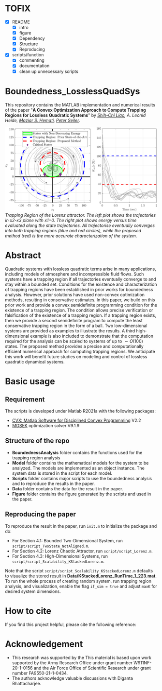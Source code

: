 # TOFIX
- [x] README
  - [x] intro
  - [x] figure
  - [x] Dependency
  - [x] Structure
  - [x] Reproducing
- [x] scripts/function
  - [x] commenting
  - [x] documentation
  - [x] clean up unnecessary scripts

# Boundedness_LosslessQuadSys
This repository contains the MATLAB implementation and numerical results of the paper "**A Convex Optimization Approach to Compute Trapping Regions for Lossless Quadratic Systems**" by _[Shih-Chi Liao](https://scliao47.github.io/), A. Leonid Heide, [Maziar S. Hemati](https://dept.aem.umn.edu/people/faculty/mhemati/index.html), [Peter Seiler](https://seiler.engin.umich.edu/)_.

<!-- [[Paper on arXiv]()\] -->

<!-- FIGURE -->
![Trapping Region of Lorenz system.](/Figure/Lorenze_TR_2D.png) \
*Trapping Region of the Lorenz attractor. The left plot shows the trajectories in x2-x3 plane with x1=0. The right plot shows energy versus time evaluated along the state trajectories. All trajectorise eventually converges into both trapping regions (blue and red circles), while the proposed method (red) is the more accurate characterization of the system.*

# Abstract
Quadratic systems with lossless quadratic terms arise in many applications, including models of atmosphere and incompressible fluid flows. Such systems have a trapping region if all trajectories eventually converge to and stay within a bounded set. Conditions for the existence and characterization of trapping regions have been established in prior works for boundedness analysis. However, prior solutions have used non-convex optimization methods, resulting in conservative estimates. In this paper, we build on this prior work and provide a convex semidefinite programming condition for the existence of a trapping region. The condition allows precise verification or falsification of the existence of a trapping region. If a trapping region exists, then we provide a second semidefinite program to compute the least conservative trapping region in the form of a ball. Two low-dimensional systems are provided as examples to illustrate the results. A third high-dimensional example is also included to demonstrate that the computation required for the analysis can be scaled to systems of up to $\sim O(100)$ states. The proposed method provides a precise and computationally efficient numerical approach for computing trapping regions. We anticipate this work will benefit future studies on modeling and control of lossless quadratic dynamical systems. 

# Basic usage

## Requirement
The scripts is developed under Matlab R2021a with the following packages:
* [CVX: Matlab Software for Disciplined Convex Programming](http://cvxr.com/cvx/) V2.2
* [MOSEK](https://www.mosek.com/) optimization solver V9.1.9

## Structure of the repo
* **BoundednessAnalysis** folder contains the functions used for the trapping region analysis
* **Model** folder contains the mathematical models for the system to be analyzed. The models are implemented as an object instance. The system data is stored in the script for each model. 
* **Scripts** folder contains major scripts to use the boundedness analysis and to reproduce the results in the paper. 
* **Data** folder contains the data for the result in the paper. 
* **Figure** folder contains the figure generated by the scripts and used in the paper.

## Reproducing the paper
To reproduce the result in the paper, run `init.m` to initialize the package and do:
* For Section 4.1: Bounded Two-Dimensional System, run `script/script_TwoState_NotAligned.m`.
* For Section 4.2: Lorenz Chaotic Attractor, run `script/script_Lorenz.m`.
* For Section 4.3: High-Dimensional Systems, run `script/script_Scalability_KStackedLorenz.m`.

Note that the script `script/script_Scalability_KStackedLorenz.m` defaults to visualize the stored result in **Data/KStackedLorenz_RunTime_1_223.mat**. To run the whole process of creating random system, run trapping region analysis, and visualization, enable the flag `if_sim = true` and adjust `maxK` for desired system dimensions. 


# How to cite
If you find this project helpful, please cite the following reference:

# Acknowledgement
* This research was supported by the This material is based upon work supported by the Army Research Office under grant number W911NF-20-1-0156 and the Air Force Office of Scientific Research under grant number FA9550-21-1-0434.
* The authors acknowledge valuable discussions with Diganta Bhattacharjee.